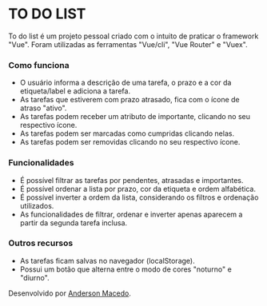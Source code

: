 # TO DO LIST
 To do list é um projeto pessoal criado com o intuito de praticar o framework "Vue". Foram utilizadas as ferramentas "Vue/cli", "Vue Router" e "Vuex".

### Como funciona
- O usuário informa a descrição de uma tarefa, o prazo e a cor da etiqueta/label e adiciona a tarefa.
- As tarefas que estiverem com prazo atrasado, fica com o ícone de atraso "ativo".
- As tarefas podem receber um atributo de importante, clicando no seu respectivo ícone.
- As tarefas podem ser marcadas como cumpridas clicando nelas.
- As tarefas podem ser removidas clicando no seu respectivo ícone.

### Funcionalidades
- É possível filtrar as tarefas por pendentes, atrasadas e importantes.
- É possível ordenar a lista por prazo, cor da etiqueta e ordem alfabética.
- É possível inverter a ordem da lista, considerando os filtros e ordenação utilizados.
- As funcionalidades de filtrar, ordenar e inverter apenas aparecem a partir da segunda tarefa inclusa.

### Outros recursos
- As tarefas ficam salvas no navegador (localStorage).
- Possui um botão que alterna entre o modo de cores "noturno" e "diurno".

Desenvolvido por [Anderson Macedo](https://github.com/acsmacedo).